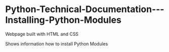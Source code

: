 # Python-Technical-Documentation---Installing-Python-Modules

Webpage built with HTML and CSS

Shows information how to install Python Modules
